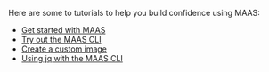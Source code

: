 <!-- "Tutorials" -->

Here are some to tutorials to help you build confidence using MAAS:

- [Get started with MAAS](/t/maas-bootstrap-tutorial/5092)
- [Try out the MAAS CLI](/t/try-out-the-maas-cli/5236)
- [Create a custom image](/t/custom-image-tutorial/6102)
- [Using jq with the MAAS CLI](/t/using-jq-with-the-maas-cli/6027)
